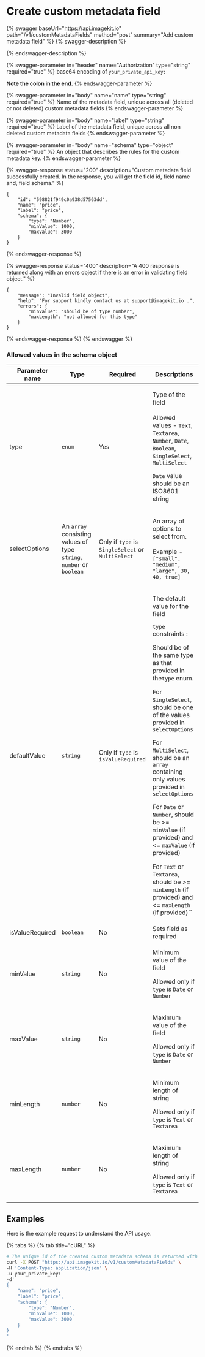 # Create custom metadata field

{% swagger baseUrl="https://api.imagekit.io" path="/v1/customMetadataFields" method="post" summary="Add custom metadata field" %}
{% swagger-description %}

{% endswagger-description %}

{% swagger-parameter in="header" name="Authorization" type="string" required="true" %}
base64 encoding of `your_private_api_key:`

**Note the colon in the end.**
{% endswagger-parameter %}

{% swagger-parameter in="body" name="name" type="string" required="true" %}
Name of the metadata field, unique across all (deleted or not deleted) custom metadata fields
{% endswagger-parameter %}

{% swagger-parameter in="body" name="label" type="string" required="true" %}
Label of the metadata field, unique across all non deleted custom metadata fields
{% endswagger-parameter %}

{% swagger-parameter in="body" name="schema" type="object" required="true" %}
An object that describes the rules for the custom metadata key.
{% endswagger-parameter %}

{% swagger-response status="200" description="Custom metadata field successfully created. In the response, you will get the field id, field name and, field schema." %}
```
{
    "id": "598821f949c0a938d57563dd",
    "name": "price",
    "label": "price",
    "schema": {
        "type": "Number",
        "minValue": 1000,
        "maxValue": 3000
    }
}
```
{% endswagger-response %}

{% swagger-response status="400" description="A 400 response is returned along with an errors object if there is an error in validating field object." %}
```
{
    "message": "Invalid field object",
    "help": "For support kindly contact us at support@imagekit.io .",
    "errors": {
        "minValue": "should be of type number",
        "maxLength": "not allowed for this type"
    }
}
```
{% endswagger-response %}
{% endswagger %}

### Allowed values in the schema object

| Parameter name  | Type                                                                 | Required                                          | Descriptions                                                                                                                                                                                                                                                                                                                                                                                                                                                                                                                                                                                                                                                                                                                                                      |
| --------------- | -------------------------------------------------------------------- | ------------------------------------------------- | ----------------------------------------------------------------------------------------------------------------------------------------------------------------------------------------------------------------------------------------------------------------------------------------------------------------------------------------------------------------------------------------------------------------------------------------------------------------------------------------------------------------------------------------------------------------------------------------------------------------------------------------------------------------------------------------------------------------------------------------------------------------- |
| type            | `enum`                                                               | Yes                                               | <p>Type of the field<br><br>Allowed values - <code>Text</code>, <code>Textarea</code>, <code>Number</code>, <code>Date</code>, <code>Boolean</code>, <code>SingleSelect</code>,  <code>MultiSelect</code></p><p></p><p><code>Date</code> value should be an ISO8601 string</p>                                                                                                                                                                                                                                                                                                                                                                                                                                                                                    |
| selectOptions   | An `array` consisting values of type `string`, `number` or `boolean` | Only if `type` is `SingleSelect` or `MultiSelect` | <p>An array of options to select from. <br><br>Example - <code>["small", "medium", "large", 30, 40, true]</code></p><p></p>                                                                                                                                                                                                                                                                                                                                                                                                                                                                                                                                                                                                                                       |
| defaultValue    | `string`                                                             | Only if `type` is `isValueRequired`               | <p>The default value for the field<br></p><p><code>type</code><em> </em>constraints : <br></p><p>Should be of the same type as that provided in the<code>type</code> enum.<br></p><p>For <code>SingleSelect</code>, should be one of the values provided in <code>selectOptions</code></p><p></p><p>For <code>MultiSelect</code>, should be an <code>array</code> containing only values provided in <code>selectOptions</code></p><p></p><p>For <code>Date</code> or <code>Number</code>, should be >= <code>minValue</code> (if provided) and &#x3C;= <code>maxValue</code> (if provided)</p><p></p><p>For <code>Text</code> or <code>Textarea</code>, should be >= <code>minLength</code> (if provided) and &#x3C;= <code>maxLength</code> (if provided)``</p> |
| isValueRequired | `boolean`                                                            | No                                                | Sets field as required                                                                                                                                                                                                                                                                                                                                                                                                                                                                                                                                                                                                                                                                                                                                            |
| minValue        | `string`                                                             | No                                                | <p>Minimum value of the field</p><p></p><p>Allowed only if <code>type</code> is <code>Date</code> or <code>Number</code></p>                                                                                                                                                                                                                                                                                                                                                                                                                                                                                                                                                                                                                                      |
| maxValue        | `string`                                                             | No                                                | <p>Maximum value of the field</p><p></p><p>Allowed only if <code>type</code> is <code>Date</code> or <code>Number</code></p>                                                                                                                                                                                                                                                                                                                                                                                                                                                                                                                                                                                                                                      |
| minLength       | `number`                                                             | No                                                | <p>Minimum length of string</p><p></p><p>Allowed only if <code>type</code> is <code>Text</code> or <code>Textarea</code></p>                                                                                                                                                                                                                                                                                                                                                                                                                                                                                                                                                                                                                                      |
| maxLength       | `number`                                                             | No                                                | <p>Maximum length of string</p><p></p><p>Allowed only if <code>type</code> is <code>Text</code> or <code>Textarea</code></p>                                                                                                                                                                                                                                                                                                                                                                                                                                                                                                                                                                                                                                      |

## Examples&#x20;

Here is the example request to understand the API usage.

{% tabs %}
{% tab title="cURL" %}
```bash
# The unique id of the created custom metadata schema is returned with this api along with key name and schema object.
curl -X POST "https://api.imagekit.io/v1/customMetadataFields" \
-H 'Content-Type: application/json' \
-u your_private_key: 
-d'
{
    "name": "price",
    "label": "price",
    "schema": {
        "type": "Number",
        "minValue": 1000,
        "maxValue": 3000
    }
}
'
```
{% endtab %}
{% endtabs %}
